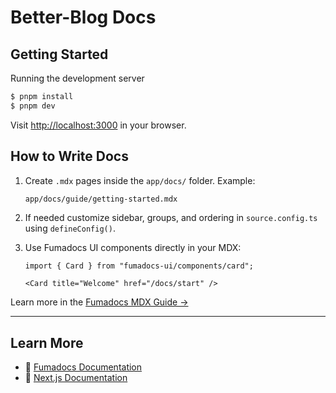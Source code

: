 
# Better-Blog Docs

## Getting Started

Running the development server

```bash
$ pnpm install
$ pnpm dev
```

Visit [http://localhost:3000](http://localhost:3000) in your browser.


## How to Write Docs

1. Create `.mdx` pages inside the `app/docs/` folder.
   Example:

   ```bash
   app/docs/guide/getting-started.mdx
   ```

2. If needed customize sidebar, groups, and ordering in `source.config.ts` using `defineConfig()`.

3. Use Fumadocs UI components directly in your MDX:

   ```mdx
   import { Card } from "fumadocs-ui/components/card";

   <Card title="Welcome" href="/docs/start" />
   ```

Learn more in the [Fumadocs MDX Guide →](https://fumadocs.dev/docs/mdx)

---

## Learn More

- 🔗 [Fumadocs Documentation](https://fumadocs.dev)
- 🔗 [Next.js Documentation](https://nextjs.org/docs)

